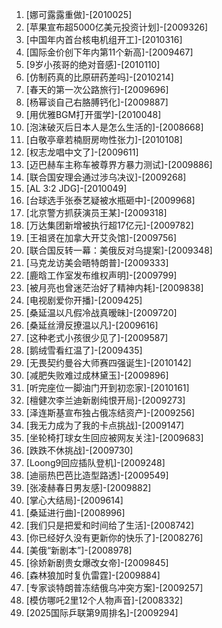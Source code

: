 
1. [娜可露露重做]-[2010025]
1. [苹果宣布超5000亿美元投资计划]-[2009326]
1. [中国年内首台核电机组开工]-[2010316]
1. [国际金价创下年内第11个新高]-[2009467]
1. [9岁小孩哥的绝对音感]-[2010110]
1. [仿制药真的比原研药差吗]-[2010214]
1. [春天的第一次公路旅行]-[2009696]
1. [杨幂谈自己右胳膊钙化]-[2009887]
1. [用优雅BGM打开蛋学]-[2010048]
1. [泡沫破灭后日本人是怎么生活的]-[2008668]
1. [白敬亭章若楠厨房吻性张力]-[2010108]
1. [权志龙唱中文了]-[2009611]
1. [迈巴赫车主称车被尊界方暴力测试]-[2009886]
1. [联合国安理会通过涉乌决议]-[2009268]
1. [AL 3:2 JDG]-[2010049]
1. [台球选手张泰艺疑被水瓶砸中]-[2009968]
1. [北京警方抓获演员王某]-[2009318]
1. [万达集团新增被执行超17亿元]-[2009782]
1. [王祖贤在加拿大开艾灸馆]-[2009756]
1. [联合国反转一幕：美俄反对乌提案]-[2009348]
1. [马克龙访美会晤特朗普]-[2009333]
1. [鹿晗工作室发布维权声明]-[2009799]
1. [被月亮也曾迷茫治好了精神内耗]-[2009838]
1. [电视剧爱你开播]-[2009425]
1. [桑延温以凡假冷战真暧昧]-[2009720]
1. [桑延丝滑反撩温以凡]-[2009616]
1. [这种老式小孩很少见了]-[2009587]
1. [鹅绒雪看红温了]-[2009435]
1. [无畏契约曼谷大师赛四强诞生]-[2010142]
1. [减肥失败难过成林黛玉]-[2009896]
1. [听完座位一脚油门开到初恋家]-[2010161]
1. [檀健次李兰迪新剧纯恨开局]-[2009273]
1. [泽连斯基宣布独占俄冻结资产]-[2009256]
1. [我无力成为了我的卡点挑战]-[2009147]
1. [坐轮椅打球女生回应被网友关注]-[2009683]
1. [跌跌不休挑战]-[2009730]
1. [Loong9回应插队登机]-[2009248]
1. [迪丽热巴芭比造型路透]-[2009549]
1. [张凌赫春日男友感]-[2009882]
1. [掌心大结局]-[2009614]
1. [桑延进行曲]-[2008996]
1. [我们只是把爱和时间给了生活]-[2008742]
1. [你已经好久没有更新你的快乐了]-[2008276]
1. [美俄“新剧本”]-[2008978]
1. [徐娇新剧贵女爆改女帝]-[2009845]
1. [森林狼加时复仇雷霆]-[2009884]
1. [专家谈特朗普冻结俄乌冲突方案]-[2009257]
1. [模仿哪吒2里12个人物声音]-[2008332]
1. [2025国际乒联第9周排名]-[2009294]